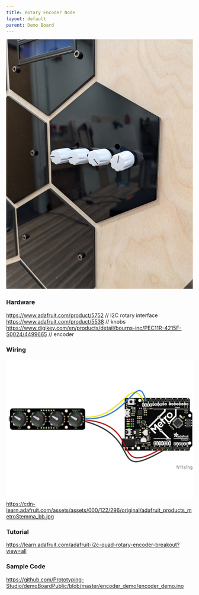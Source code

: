 ```yaml
---
title: Rotary Encoder Node
layout: default
parent: Demo Board
---
```

![](../attachments/pxl_20240822_153808649.jpg)
### Hardware
<https://www.adafruit.com/product/5752> // I2C rotary interface
<https://www.adafruit.com/product/5538> // knobs
<https://www.digikey.com/en/products/detail/bourns-inc/PEC11R-4215F-S0024/4499665> // encoder
### Wiring
![](../attachments/pasted-image-20240820151656.png)
<https://cdn-learn.adafruit.com/assets/assets/000/122/296/original/adafruit_products_metroStemma_bb.jpg>
### Tutorial
<https://learn.adafruit.com/adafruit-i2c-quad-rotary-encoder-breakout?view=all>
### Sample Code
<https://github.com/Prototyping-Studio/demoBoardPublic/blob/master/encoder_demo/encoder_demo.ino>
#
